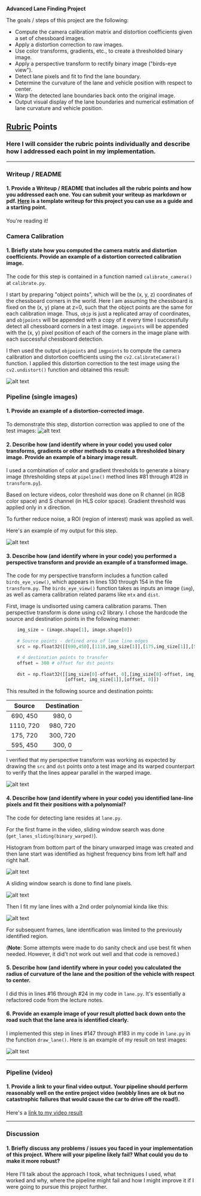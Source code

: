 **Advanced Lane Finding Project**

The goals / steps of this project are the following:

* Compute the camera calibration matrix and distortion coefficients given a set of chessboard images.
* Apply a distortion correction to raw images.
* Use color transforms, gradients, etc., to create a thresholded binary image.
* Apply a perspective transform to rectify binary image ("birds-eye view").
* Detect lane pixels and fit to find the lane boundary.
* Determine the curvature of the lane and vehicle position with respect to center.
* Warp the detected lane boundaries back onto the original image.
* Output visual display of the lane boundaries and numerical estimation of lane curvature and vehicle position.

[//]: # (Image References)

[image1]: ./output_images/undistort_output.jpg "Undistorted"
[image2]: ./test_images/test1.jpg "Road Transformed"
[output1]: ./output_images/undistort_output2.jpg "Undistorted Test Image"
[image3]: ./output_images/binary_combo_example.jpg "Binary Example"
[image4]: ./output_images/warped_straight_lines.jpg "Warp Example"
[image5]: ./examples/color_fit_lines.jpg "Fit Visual"
[image6]: ./output_images/example_output.jpg "Output"
[image7]: ./output_images/histogram.jpg "Histogram"
[image8]: ./output_images/sliding_window.jpg "Sliding Window"
[video1]: ./project_video.mp4 "Video"

## [Rubric](https://review.udacity.com/#!/rubrics/571/view) Points

### Here I will consider the rubric points individually and describe how I addressed each point in my implementation.  

---

### Writeup / README

#### 1. Provide a Writeup / README that includes all the rubric points and how you addressed each one.  You can submit your writeup as markdown or pdf.  [Here](https://github.com/udacity/CarND-Advanced-Lane-Lines/blob/master/writeup_template.md) is a template writeup for this project you can use as a guide and a starting point.  

You're reading it!

### Camera Calibration

#### 1. Briefly state how you computed the camera matrix and distortion coefficients. Provide an example of a distortion corrected calibration image.

The code for this step is contained in a function named `calibrate_camera()` at `calibrate.py`.  

I start by preparing "object points", which will be the (x, y, z) coordinates of the chessboard corners in the world. Here I am assuming the chessboard is fixed on the (x, y) plane at z=0, such that the object points are the same for each calibration image.  Thus, `objp` is just a replicated array of coordinates, and `objpoints` will be appended with a copy of it every time I successfully detect all chessboard corners in a test image.  `imgpoints` will be appended with the (x, y) pixel position of each of the corners in the image plane with each successful chessboard detection.  

I then used the output `objpoints` and `imgpoints` to compute the camera calibration and distortion coefficients using the `cv2.calibrateCamera()` function.  I applied this distortion correction to the test image using the `cv2.undistort()` function and obtained this result: 

![alt text][image1]

### Pipeline (single images)

#### 1. Provide an example of a distortion-corrected image.

To demonstrate this step, distortion correction was applied to one of the test images:
![alt text][output1]

#### 2. Describe how (and identify where in your code) you used color transforms, gradients or other methods to create a thresholded binary image.  Provide an example of a binary image result.

I used a combination of color and gradient thresholds to generate a binary image (thresholding steps at `pipeline()` method lines #81 through #128 in `transform.py`).

Based on lecture videos, color threshold was done on R channel (in RGB color space) and S channel (in HLS color space). Gradient threshold was applied only in x direction.

To further reduce noise, a ROI (region of interest) mask was applied as well.

Here's an example of my output for this step.

![alt text][image3]

#### 3. Describe how (and identify where in your code) you performed a perspective transform and provide an example of a transformed image.

The code for my perspective transform includes a function called `birds_eye_view()`, which appears in lines 130 through 154 in the file `transform.py`.  The `birds_eye_view()` function takes as inputs an image (`img`), as well as camera calibration related params like `mtx` and `dist`.

First, image is undisorted using camera calibration params. Then perspective transform is done using cv2 library. I chose the hardcode the source and destination points in the following manner:

```python
    img_size = (image.shape[1], image.shape[0])   
    
    # Source points - defined area of lane line edges
    src = np.float32([[690,450],[1110,img_size[1]],[175,img_size[1]],[595,450]])

    # 4 destination points to transfer
    offset = 300 # offset for dst points
    
    dst = np.float32([[img_size[0]-offset, 0],[img_size[0]-offset, img_size[1]],
                      [offset, img_size[1]],[offset, 0]])
```

This resulted in the following source and destination points:

| Source        | Destination   | 
|:-------------:|:-------------:| 
| 690, 450      | 980, 0        | 
| 1110, 720     | 980, 720      |
| 175, 720      | 300, 720      |
| 595, 450      | 300, 0        |

I verified that my perspective transform was working as expected by drawing the `src` and `dst` points onto a test image and its warped counterpart to verify that the lines appear parallel in the warped image.

![alt text][image4]

#### 4. Describe how (and identify where in your code) you identified lane-line pixels and fit their positions with a polynomial?

The code for detecting lane resides at `lane.py`.

For the first frame in the video, sliding window search was done (`get_lanes_sliding(binary_warped)`).

Histogram from bottom part of the binary unwarped image was created and then lane start was identified as highest frequency bins from left half and right half.

![alt text][image7]

A sliding window search is done to find lane pixels.

![alt text][image8]

Then I fit my lane lines with a 2nd order polynomial kinda like this:

![alt text][image5]

For subsequent frames, lane identification was limited to the previously identified region.

(**Note**: Some attempts were made to do sanity check and use best fit when needed. However, it did't not work out well and that code is removed.)

#### 5. Describe how (and identify where in your code) you calculated the radius of curvature of the lane and the position of the vehicle with respect to center.

I did this in lines #16 through #24 in my code in `lane.py`. It's essentially a refactored code from the lecture notes.

#### 6. Provide an example image of your result plotted back down onto the road such that the lane area is identified clearly.

I implemented this step in lines #147 through #183 in my code in `lane.py` in the function `draw_lane()`.  Here is an example of my result on test images:

![alt text][image6]

---

### Pipeline (video)

#### 1. Provide a link to your final video output.  Your pipeline should perform reasonably well on the entire project video (wobbly lines are ok but no catastrophic failures that would cause the car to drive off the road!).

Here's a [link to my video result](./project_video_result.mp4)

---

### Discussion

#### 1. Briefly discuss any problems / issues you faced in your implementation of this project.  Where will your pipeline likely fail?  What could you do to make it more robust?

Here I'll talk about the approach I took, what techniques I used, what worked and why, where the pipeline might fail and how I might improve it if I were going to pursue this project further.
